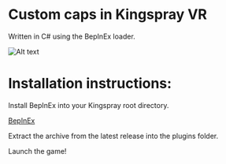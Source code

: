 # Custom caps in Kingspray VR
Written in C# using the BepInEx loader.

![Alt text](https://i.imgur.com/hZ0lhCv.png)


# Installation instructions:
Install BepInEx into your Kingspray root directory.

[BepInEx](https://github.com/BepInEx/BepInEx)

Extract the archive from the latest release into the plugins folder.

Launch the game!
